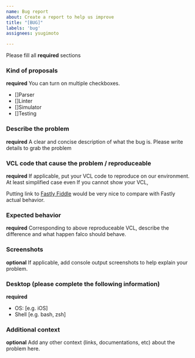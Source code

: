 ```yaml
---
name: Bug report
about: Create a report to help us improve
title: "[BUG]"
labels: 'bug'
assignees: ysugimoto

---
```


Please fill all **required** sections

### Kind of proposals

**required**
You can turn on multiple checkboxes.

- []Parser
- []Linter
- []Simulator
- []Testing

### Describe the problem

**required**
A clear and concise description of what the bug is.
Please write details to grab the problem 

### VCL code that cause the problem / reproduceable

**required**
If applicable, put your VCL code to reproduce on our environment.
At least simplified case even If you cannot show your VCL,

Putting link to [Fastly Fiddle](https://fiddle.fastly.dev/) would be very nice to compare with Fastly actual behavior.

### Expected behavior

**required**
Corresponding to above reproduceable VCL, describe the difference and what happen falco should behave.

### Screenshots

**optional**
If applicable, add console output screenshots to help explain your problem.

### Desktop (please complete the following information)

**required**
 - OS: [e.g. iOS]
 - Shell [e.g. bash, zsh]

### Additional context

**optional**
Add any other context (links, documentations, etc) about the problem here.
